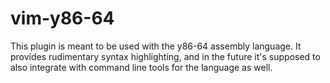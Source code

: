 # vim-y86-64
This plugin is meant to be used with the y86-64 assembly language. It provides
rudimentary syntax highlighting, and in the future it's supposed to also
integrate with command line tools for the language as well.
